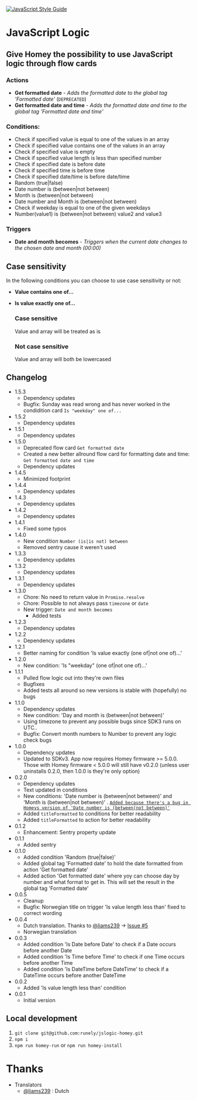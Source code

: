 [![JavaScript Style Guide](https://img.shields.io/badge/code_style-standard-brightgreen.svg)](https://standardjs.com)

# JavaScript Logic

## Give Homey the possibility to use JavaScript logic through flow cards

### Actions
- **Get formatted date** - *Adds the formatted date to the global tag 'Formatted date'* (`DEPRECATED`)
- **Get formatted date and time** - *Adds the formatted date and time to the global tag 'Formatted date and time'*

### Conditions:
- Check if specified value is equal to one of the values in an array
- Check if specified value contains one of the values in an array
- Check if specified value is empty
- Check if specified value length is less than specified number
- Check if specified date is before date
- Check if specified time is before time
- Check if specified date/time is before date/time
- Random (true|false)
- Date number is (between|not between)
- Month is (between|not between)
- Date number and Month is (between|not between)
- Check if weekday is equal to one of the given weekdays
- Number(value1) is (between|not between) value2 and value3

### Triggers
- **Date and month becomes** - *Triggers when the current date changes to the chosen date and month (00:00)*

## Case sensitivity

In the following conditions you can choose to use case sensitivity or not:
- **Value contains one of...**
- **Is value exactly one of...**

    ### Case sensitive
    Value and array will be treated as is

    ### Not case sensitive
    Value and array will both be lowercased

## Changelog

- 1.5.3
    - Dependency updates
    - Bugfix: Sunday was read wrong and has never worked in the condidition card `Is "weekday" one of...`
- 1.5.2
    - Dependency updates
- 1.5.1
    - Dependency updates
- 1.5.0
    - Deprecated flow card `Get formatted date`
    - Created a new better allround flow card for formatting date and time: `Get formatted date and time`
    - Dependency updates
- 1.4.5
    - Minimized footprint
- 1.4.4
    - Dependency updates
- 1.4.3
    - Dependency updates
- 1.4.2
    - Dependency updates
- 1.4.1
    - Fixed some typos
- 1.4.0
    - New condition `Number (is|is not) between`
    - Removed sentry cause it weren't used
- 1.3.3
    - Dependency updates
- 1.3.2
    - Dependency updates
- 1.3.1
    - Dependency updates
- 1.3.0
    - Chore: No need to return value in `Promise.resolve`
    - Chore: Possible to not always pass `timezone` or `date`
    - New trigger: `Date and month becomes`
        - Added tests
- 1.2.3
    - Dependency updates
- 1.2.2
    - Dependency updates
- 1.2.1
    - Better naming for condition 'Is value exactly (one of|not one of)...'
- 1.2.0
    - New condition: 'Is "weekday" (one of|not one of)...'
- 1.1.1
    - Pulled flow logic out into they're own files
    - Bugfixes
    - Added tests all around so new versions is stable with (hopefully) no bugs
- 1.1.0
    - Dependency updates
    - New condition: 'Day and month is (between|not between)'
    - Using timezone to prevent any possible bugs since SDK3 runs on UTC..
    - Bugfix: Convert month numbers to Number to prevent any logic check bugs
- 1.0.0
    - Dependency updates
    - Updated to SDKv3. App now requires Homey firmware >= 5.0.0. Those with Homey firmware < 5.0.0 will still have v0.2.0 (unless user uninstalls 0.2.0, then 1.0.0 is they're only option)
- 0.2.0
    - Dependency updates
    - Text updated in conditions
    - New conditions: 'Date number is (between|not between)' and 'Month is (between|not between)' . [`Added because there's a bug in Homeys version of 'Date number is (between|not between)'`](https://github.com/athombv/homey-apps-sdk-issues/issues/160)
    - Added `titleFormatted` to conditions for better readability
    - Added `titleFormatted` to action for better readability
- 0.1.2
    - Enhancement: Sentry property update
- 0.1.1
    - Added sentry
- 0.1.0
    - Added condition 'Random (true|false)'
    - Added global tag 'Formatted date' to hold the date formatted from action 'Get formatted date'
    - Added action 'Get formatted date' where yoy can choose day by number and what format to get in. This will set the result in the global tag 'Formatted date'
- 0.0.5
    - Cleanup
    - Bugfix: Norwegian title on trigger 'Is value length less than' fixed to correct wording
- 0.0.4
    - Dutch translation. Thanks to [@liams239](https://github.com/liams239) -> [Issue #5](https://github.com/runely/jslogic-homey/issues/5)
    - Norwegian translation
- 0.0.3
    - Added condition 'Is Date before Date' to check if a Date occurs before another Date
    - Added condition 'Is Time before Time' to check if one Time occurs before another Time
    - Added condition 'Is DateTime before DateTime' to check if a DateTime occurs before another DateTime
- 0.0.2
    - Added 'Is value length less than' condition
- 0.0.1
    - Initial version

## Local development

1. `git clone git@github.com:runely/jslogic-homey.git`
1. `npm i`
1. `npm run homey-run` or `npm run homey-install`

# Thanks

- Translators
    - [@liams239](https://github.com/liams239) : Dutch
